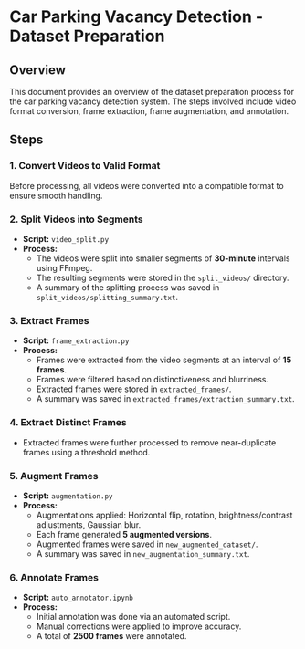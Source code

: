 # Car Parking Vacancy Detection - Dataset Preparation

## Overview
This document provides an overview of the dataset preparation process for the car parking vacancy detection system. The steps involved include video format conversion, frame extraction, frame augmentation, and annotation.

## Steps

### 1. Convert Videos to Valid Format
Before processing, all videos were converted into a compatible format to ensure smooth handling.

### 2. Split Videos into Segments
- **Script:** `video_split.py`
- **Process:**
  - The videos were split into smaller segments of **30-minute** intervals using FFmpeg.
  - The resulting segments were stored in the `split_videos/` directory.
  - A summary of the splitting process was saved in `split_videos/splitting_summary.txt`.

### 3. Extract Frames
- **Script:** `frame_extraction.py`
- **Process:**
  - Frames were extracted from the video segments at an interval of **15 frames**.
  - Frames were filtered based on distinctiveness and blurriness.
  - Extracted frames were stored in `extracted_frames/`.
  - A summary was saved in `extracted_frames/extraction_summary.txt`.

### 4. Extract Distinct Frames
- Extracted frames were further processed to remove near-duplicate frames using a threshold method.

### 5. Augment Frames
- **Script:** `augmentation.py`
- **Process:**
  - Augmentations applied: Horizontal flip, rotation, brightness/contrast adjustments, Gaussian blur.
  - Each frame generated **5 augmented versions**.
  - Augmented frames were saved in `new_augmented_dataset/`.
  - A summary was saved in `new_augmentation_summary.txt`.

### 6. Annotate Frames
- **Script:** `auto_annotator.ipynb`
- **Process:**
  - Initial annotation was done via an automated script.
  - Manual corrections were applied to improve accuracy.
  - A total of **2500 frames** were annotated.
